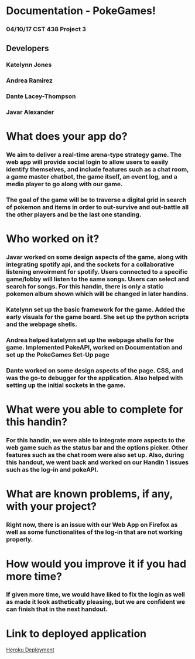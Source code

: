 # Documentation - PokeGames!
### 04/10/17 CST 438 Project 3
## Developers
### Katelynn Jones
### Andrea Ramirez 
### Dante Lacey-Thompson
### Javar Alexander


# What does your app do?
### We aim to deliver a real-time arena-type strategy game. The web app will provide social login to allow users to easily identify themselves, and include features such as a chat room, a game master chatbot, the game itself, an event log, and a media player to go along with our game.
### The goal of the game will be to traverse a digital grid in search of pokemon and items in order to out-survive and out-battle all the other players and be the last one standing.

# Who worked on it?
### Javar worked on some design aspects of the game, along with integrating spotify api, and the sockets for a collaborative listening envoirment for spotify. Users connected to a specific game/lobby will listen to the same songs. Users can select and search for songs. For this handin, there is only a static pokemon album shown which will be changed in later handins.                                      
### Katelynn set up the basic framework for the game. Added the early visuals for the game board. She set up the python scripts and the webpage shells.                                                                                                                          
### Andrea helped katelynn set up the webpage shells for the game. Implemented PokeAPI, worked on Documentation and set up the PokeGames Set-Up page                                                                                                                         
### Dante worked on some design aspects of the page. CSS, and was the go-to debugger for the application. Also helped with setting up the initial sockets in the game.


# What were you able to complete for this handin?
### For this handin, we were able to integrate more aspects to the web game such as the status bar and the options picker. Other features such as the chat room were also set up. Also, during this handout, we went back and worked on our Handin 1 issues such as the log-in and pokeAPI.  

# What are known problems, if any, with your project?
### Right now, there is an issue with our Web App on Firefox as well as some functionalites of the log-in that are not working properly. 


# How would you improve it if you had more time?
### If given more time, we would have liked to fix the login as well as made it look asthetically pleasing, but we are confident we can finish that in the next handout. 


# Link to deployed application
[Heroku Deployment](http://still-beyond-48460.herokuapp.com)
